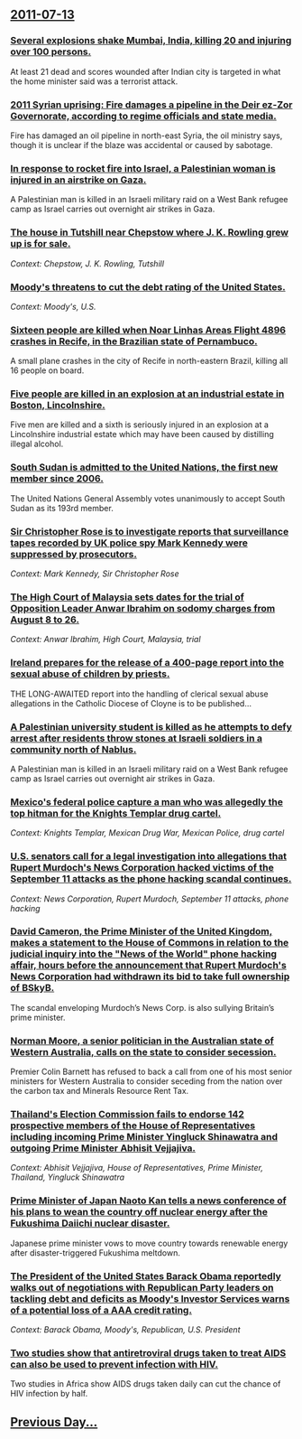 ## [2011-07-13](/news/2011/07/13/index.md)

### [Several explosions shake Mumbai, India, killing 20 and injuring over 100 persons. ](/news/2011/07/13/several-explosions-shake-mumbai-india-killing-20-and-injuring-over-100-persons.md)
At least 21 dead and scores wounded after Indian city is targeted in what the home minister said was a terrorist attack.

### [2011 Syrian uprising: Fire damages a pipeline in the Deir ez-Zor Governorate, according to regime officials and state media. ](/news/2011/07/13/2011-syrian-uprising-fire-damages-a-pipeline-in-the-deir-ez-zor-governorate-according-to-regime-officials-and-state-media.md)
Fire has damaged an oil pipeline in north-east Syria, the oil ministry says, though it is unclear if the blaze was accidental or caused by sabotage.

### [In response to rocket fire into Israel, a Palestinian woman is injured in an airstrike on Gaza. ](/news/2011/07/13/in-response-to-rocket-fire-into-israel-a-palestinian-woman-is-injured-in-an-airstrike-on-gaza.md)
A Palestinian man is killed in an Israeli military raid on a West Bank refugee camp as Israel carries out overnight air strikes in Gaza.

### [The house in Tutshill near Chepstow where J. K. Rowling grew up is for sale. ](/news/2011/07/13/the-house-in-tutshill-near-chepstow-where-j-k-rowling-grew-up-is-for-sale.md)
_Context: Chepstow, J. K. Rowling, Tutshill_

### [Moody's threatens to cut the debt rating of the United States. ](/news/2011/07/13/moody-s-threatens-to-cut-the-debt-rating-of-the-united-states.md)
_Context: Moody's, U.S._

### [Sixteen people are killed when Noar Linhas Areas Flight 4896 crashes in Recife, in the Brazilian state of Pernambuco. ](/news/2011/07/13/sixteen-people-are-killed-when-noar-linhas-aereas-flight-4896-crashes-in-recife-in-the-brazilian-state-of-pernambuco.md)
A small plane crashes in the city of Recife in north-eastern Brazil, killing all 16 people on board.

### [Five people are killed in an explosion at an industrial estate in Boston, Lincolnshire. ](/news/2011/07/13/five-people-are-killed-in-an-explosion-at-an-industrial-estate-in-boston-lincolnshire.md)
Five men are killed and a sixth is seriously injured in an explosion at a Lincolnshire industrial estate which may have been caused by distilling illegal alcohol.

### [South Sudan is admitted to the United Nations, the first new member since 2006. ](/news/2011/07/13/south-sudan-is-admitted-to-the-united-nations-the-first-new-member-since-2006.md)
The United Nations General Assembly votes unanimously to accept South Sudan as its 193rd member.

### [Sir Christopher Rose is to investigate reports that surveillance tapes recorded by UK police spy Mark Kennedy were suppressed by prosecutors. ](/news/2011/07/13/sir-christopher-rose-is-to-investigate-reports-that-surveillance-tapes-recorded-by-uk-police-spy-mark-kennedy-were-suppressed-by-prosecutors.md)
_Context: Mark Kennedy, Sir Christopher Rose_

### [The High Court of Malaysia sets dates for the trial of Opposition Leader Anwar Ibrahim on sodomy charges from August 8 to 26. ](/news/2011/07/13/the-high-court-of-malaysia-sets-dates-for-the-trial-of-opposition-leader-anwar-ibrahim-on-sodomy-charges-from-august-8-to-26.md)
_Context: Anwar Ibrahim, High Court, Malaysia, trial_

### [Ireland prepares for the release of a 400-page report into the sexual abuse of children by priests. ](/news/2011/07/13/ireland-prepares-for-the-release-of-a-400-page-report-into-the-sexual-abuse-of-children-by-priests.md)
THE LONG-AWAITED report into the handling of clerical sexual abuse allegations in the Catholic Diocese of Cloyne is to be published&hellip;

### [A Palestinian university student is killed as he attempts to defy arrest after residents throw stones at Israeli soldiers in a community north of Nablus. ](/news/2011/07/13/a-palestinian-university-student-is-killed-as-he-attempts-to-defy-arrest-after-residents-throw-stones-at-israeli-soldiers-in-a-community-nor.md)
A Palestinian man is killed in an Israeli military raid on a West Bank refugee camp as Israel carries out overnight air strikes in Gaza.

### [Mexico's federal police capture a man who was allegedly the top hitman for the Knights Templar drug cartel. ](/news/2011/07/13/mexico-s-federal-police-capture-a-man-who-was-allegedly-the-top-hitman-for-the-knights-templar-drug-cartel.md)
_Context: Knights Templar, Mexican Drug War, Mexican Police, drug cartel_

### [U.S. senators call for a legal investigation into allegations that Rupert Murdoch's News Corporation hacked victims of the September 11 attacks as the phone hacking scandal continues. ](/news/2011/07/13/u-s-senators-call-for-a-legal-investigation-into-allegations-that-rupert-murdoch-s-news-corporation-hacked-victims-of-the-september-11-atta.md)
_Context: News Corporation, Rupert Murdoch, September 11 attacks, phone hacking_

### [David Cameron, the Prime Minister of the United Kingdom, makes a statement to the House of Commons in relation to the judicial inquiry into the "News of the World" phone hacking affair, hours before the announcement that Rupert Murdoch's News Corporation had withdrawn its bid to take full ownership of BSkyB. ](/news/2011/07/13/david-cameron-the-prime-minister-of-the-united-kingdom-makes-a-statement-to-the-house-of-commons-in-relation-to-the-judicial-inquiry-into.md)
The scandal enveloping Murdoch&rsquo;s News Corp. is also sullying Britain&rsquo;s prime minister.

### [Norman Moore, a senior politician in the Australian state of Western Australia, calls on the state to consider secession. ](/news/2011/07/13/norman-moore-a-senior-politician-in-the-australian-state-of-western-australia-calls-on-the-state-to-consider-secession.md)
Premier Colin Barnett has refused to back a call from one of his most senior ministers for Western Australia to consider seceding from the nation over the carbon tax and Minerals Resource Rent Tax.

### [Thailand's Election Commission fails to endorse 142 prospective members of the House of Representatives including incoming Prime Minister Yingluck Shinawatra and outgoing Prime Minister Abhisit Vejjajiva. ](/news/2011/07/13/thailand-s-election-commission-fails-to-endorse-142-prospective-members-of-the-house-of-representatives-including-incoming-prime-minister-yi.md)
_Context: Abhisit Vejjajiva, House of Representatives, Prime Minister, Thailand, Yingluck Shinawatra_

### [Prime Minister of Japan Naoto Kan tells a news conference of his plans to wean the country off nuclear energy after the Fukushima Daiichi nuclear disaster. ](/news/2011/07/13/prime-minister-of-japan-naoto-kan-tells-a-news-conference-of-his-plans-to-wean-the-country-off-nuclear-energy-after-the-fukushima-daiichi-nu.md)
Japanese prime minister vows to move country towards renewable energy after disaster-triggered Fukushima meltdown.

### [The President of the United States Barack Obama reportedly walks out of negotiations with Republican Party leaders on tackling debt and deficits as Moody's Investor Services warns of a potential loss of a AAA credit rating. ](/news/2011/07/13/the-president-of-the-united-states-barack-obama-reportedly-walks-out-of-negotiations-with-republican-party-leaders-on-tackling-debt-and-defi.md)
_Context: Barack Obama, Moody's, Republican, U.S. President_

### [Two studies show that antiretroviral drugs taken to treat AIDS can also be used to prevent infection with HIV. ](/news/2011/07/13/two-studies-show-that-antiretroviral-drugs-taken-to-treat-aids-can-also-be-used-to-prevent-infection-with-hiv.md)
Two studies in Africa show AIDS drugs taken daily can cut the chance of HIV infection by half.

## [Previous Day...](/news/2011/07/12/index.md)

